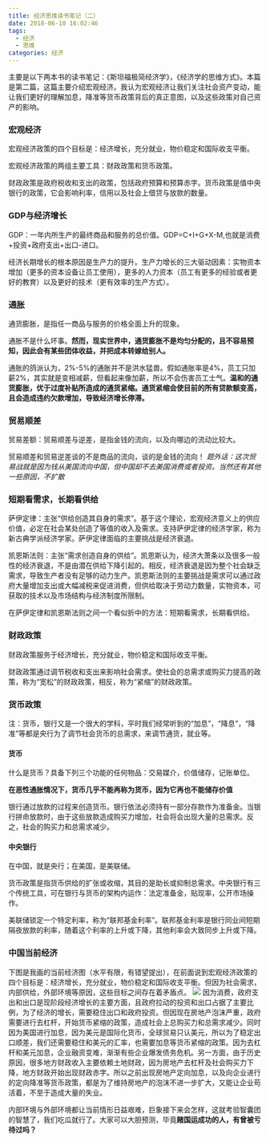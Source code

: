 ```yaml
---
title: 经济思维读书笔记（二）
date: 2018-06-10 16:02:46
tags: 
  - 经济
  - 思维
categories: 经济
---
```

主要是以下两本书的读书笔记：《斯坦福极简经济学》，《经济学的思维方式》。本篇是第二篇，这篇主要介绍宏观经济。我认为宏观经济让我们关注社会资产变动，能让我们更好的理解加息，降准等货币政策背后的真正意图，以及这些政策对自己资产的影响。
### 宏观经济
宏观经济政策的四个目标是：经济增长，充分就业，物价稳定和国际收支平衡。

宏观经济政策的两组主要工具：财政政策和货币政策。

财政政策是政府税收和支出的政策，包括政府预算和预算赤字。货币政策是值中央银行的政策，它会影响利率，信用以及社会上借贷与放款的数量。

### GDP与经济增长
GDP：一年内所生产的最终商品和服务的总价值。GDP=C+I+G+X-M,也就是消费+投资+政府支出+出口-进口。

经济长期增长的根本原因是生产力的提升。生产力增长的三大驱动因素：实物资本增加（更多的资本设备让员工使用），更多的人力资本（员工有更多的经验或者更好的教育）以及更好的技术（更有效率的生产方式）。

<!-- More -->

### 通胀
通货膨胀，是指任一商品与服务的价格全面上升的现象。

通胀不是什么坏事。**然而，现实世界中，通货膨胀不是均匀分配的，且不容易预知，因此会有某些团体收益，并把成本转嫁给别人。**

通胀的鸽派认为，2%-5%的通胀并不是洪水猛兽。假如通胀率是4%，员工只加薪2%，其实就是变相减薪，但看起来像加薪，所以不会伤害员工士气。**温和的通货膨胀，优于过度补贴所造成的通货紧缩。通货紧缩会使目前的所有贷款额变高，且会造成违约欠款增加，导致经济增长停滞。**

### 贸易顺差
贸易差额：贸易顺差与逆差，是指金钱的流向，以及向哪边的流动比较大。

贸易顺差和贸易逆差谈的不是商品的流向，谈的是金钱的流向！
*题外话：这次贸易战就是因为钱从美国流向中国，但中国却不去美国消费或者投资。当然还有其他一些原因，不扩散*

### 短期看需求，长期看供给
萨伊定律：主张“供给创造其自身的需求”。基于这个理论，宏观经济意义上的供应价值，必定在社会某处创造了等值的收入及需求。支持萨伊定律的经济学家，称为新古典学派经济学家。萨伊定律面临的主要挑战是经济衰退。

凯恩斯法则：主张“需求创造自身的供给”。凯恩斯认为，经济大萧条以及很多一般性的经济衰退，不是由潜在供给下降引起的。相反，经济衰退是因为整个社会缺乏需求，导致生产者没有足够的动力生产。凯恩斯法则的主要挑战是需求可以通过政府大量增加支出或大幅减税来促进消费，但供给取决于劳动力数量，实物资本，可获取的技术以及市场结构与经济制度所限制。

在萨伊定律和凯恩斯法则之间一个看似折中的方法：短期看需求，长期看供给。

### 财政政策
财政政策服务于经济增长，充分就业，物价稳定和国际收支平衡。

财政政策通过调节税收和支出来影响社会需求。使社会的总需求或购买力提高的政策，称为“宽松”的财政政策，相反，称为“紧缩”的财政政策。

### 货币政策
注：货币，银行又是一个很大的学科，平时我们经常听到的“加息”，“降息”，“降准”等都是央行为了调节社会货币的总需求，来调节通货，就业等。
#### 货币
什么是货币？具备下列三个功能的任何物品：交易媒介，价值储存，记账单位。

**在恶性通胀情况下，货币几乎不能再称为货币，因为它再也不能储存价值**

银行通过放款的过程来创造货币。银行依法必须持有一部分存款作为准备金。当银行拼命放款时，由于这些放款造成购买力增加，社会将会出现大量的总需求。反之，社会的购买力和总需求减少。

#### 中央银行
在中国，就是央行；在美国，是美联储。

货币政策是指货币供给的扩张或收缩，其目的是助长或抑制总需求。中央银行有三个传统工具，可在银行与货币的架构内运作：法定准备金，贴现率，公开市场操作。

美联储锁定一个特定利率，称为“联邦基金利率”。联邦基金利率是银行同业间短期隔夜放款的利率，随着这个利率的上升或下降，其他利率会大致同步上升或下降。

### 中国当前经济
下图是我画的当前经济图（水平有限，有错望提出），在前面说到宏观经济政策的四个目标是：经济增长，充分就业，物价稳定和国际收支平衡。但因为社会需求，内部供给，外部环境等原因，这些目标之间存在着矛盾点。
![](https://hexo-1256892004.cos.ap-beijing.myqcloud.com/article/macro-economy.png)
因为消费，政府支出和出口是现阶段经济增长的主要方面，且政府拉动的投资和出口占据了主要比例，为了经济的增长，需要稳住出口和政府投资。但因现在房地产泡沫严重，政府需要进行去杠杆，开始货币紧缩的政策，造成社会上总购买力和总需求减少。同时因为美国进行加息，因为美元是国际化货币，全球贸易只认美元，所以为了稳定出口顺差，我们还需要稳住和美元的汇率，也需要加息等货币紧缩的政策。因为去杠杆和美元加息，企业融资变难，渐渐有些企业爆发债务危机。另一方面，由于历史原因，很多地方财政收入主要依赖土地财政，因为房地产去杠杆及社会购买力下降，地方财政开始出现财政赤字。所以之前出现房地产定向加息，以及向企业进行的定向降准等货币政策，都是为了维持房地产的泡沫不进一步扩大，又能让企业苟活着，不至于造成大量的失业。

内部环境与外部环境都让当前情形日益艰难，巨象接下来会怎样，这就考验智囊团的智慧了，我们吃瓜就行了。大家可以大胆预测，毕竟**赌国运成功的人，有曾被亏待过吗？**
